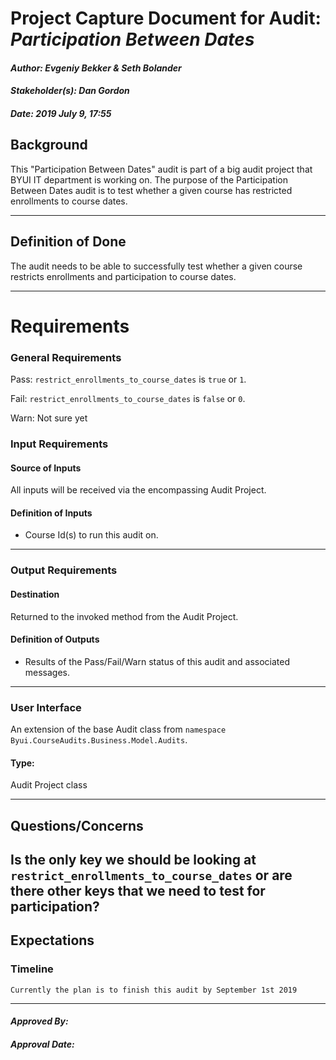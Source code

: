 # Project Capture Document for Audit: _Participation Between Dates_ 
#### *Author: Evgeniy Bekker & Seth Bolander*
#### *Stakeholder(s): Dan Gordon*
#### *Date: 2019 July 9, 17:55*

## Background

This "Participation Between Dates" audit is part of a big audit project that BYUI IT department is working on.
The purpose of the Participation Between Dates audit is to test whether a given course has restricted enrollments to course dates.
    
-----

## Definition of Done

The audit needs to be able to successfully test whether a given course restricts enrollments and participation to course dates.

-----

# Requirements

### General Requirements
<!-- What counts as pass/fail/warn? -->

Pass: `restrict_enrollments_to_course_dates` is `true` or `1`.

Fail: `restrict_enrollments_to_course_dates` is `false` or `0`.

Warn: Not sure yet

### Input Requirements
#### Source of Inputs
All inputs will be received via the encompassing Audit Project.

#### Definition of Inputs
<!-- TBD: do not fill out just yet -->
- Course Id(s) to run this audit on.
---

### Output Requirements
#### Destination
Returned to the invoked method from the Audit Project.

#### Definition of Outputs
<!-- TBD: do not fill out just yet -->
- Results of the Pass/Fail/Warn status of this audit and associated messages.
---

### User Interface
An extension of the base Audit class from `namespace Byui.CourseAudits.Business.Model.Audits`.
#### Type:
Audit Project class

-----

## Questions/Concerns

Is the only key we should be looking at `restrict_enrollments_to_course_dates` or are there other keys that we need to test for participation?
-----

## Expectations
### Timeline
<!-- What is the deadline? 2019 Sep 1? -->
<!-- What priority is this audit? -->

    Currently the plan is to finish this audit by September 1st 2019
-----

#### *Approved By:* 
#### *Approval Date:*
